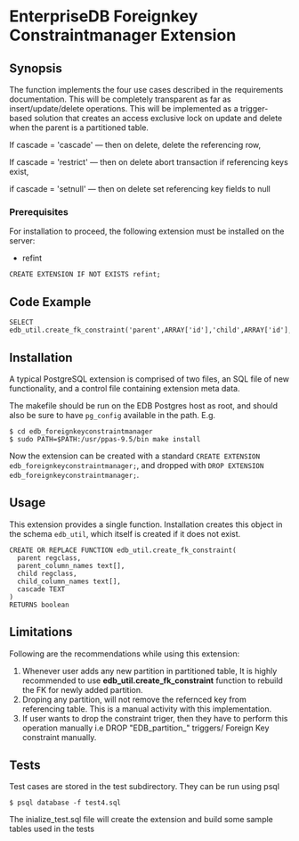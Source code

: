 # EnterpriseDB Foreignkey Constraintmanager Extension
## Synopsis
The function implements the four use cases described in the requirements documentation. This will be completely transparent as far as insert/update/delete operations. This will be implemented as a trigger-based solution that creates an access exclusive lock on update and delete when the parent is a partitioned table.

If cascade = 'cascade' — then on delete, delete the referencing row, 

If cascade = 'restrict' — then on delete abort transaction if referencing keys exist, 

if cascade = 'setnull' —  then on delete set referencing key fields to null

### Prerequisites
For installation to proceed, the following extension must be installed on the  server:
* refint

```
CREATE EXTENSION IF NOT EXISTS refint;
```

## Code Example

```
SELECT  edb_util.create_fk_constraint('parent',ARRAY['id'],'child',ARRAY['id'],'cascade');
```

## Installation
A typical PostgreSQL extension is comprised of two files, an SQL file of new functionality, and a control file containing extension meta data. 

The makefile should be run on the EDB Postgres host as root, and should also be sure to have `pg_config` available in the path. E.g.

```
$ cd edb_foreignkeyconstraintmanager
$ sudo PATH=$PATH:/usr/ppas-9.5/bin make install
```

Now the extension can be created with a standard `CREATE EXTENSION edb_foreignkeyconstraintmanager;`, and dropped with `DROP EXTENSION edb_foreignkeyconstraintmanager;`.

## Usage
This extension provides a single function.  Installation creates this object in the schema `edb_util`, which itself is created if it does not exist.

```
CREATE OR REPLACE FUNCTION edb_util.create_fk_constraint(
  parent regclass, 
  parent_column_names text[], 
  child regclass, 
  child_column_names text[], 
  cascade TEXT
)
RETURNS boolean
```
 
## Limitations
Following are the recommendations while using this extension:

1. Whenever user adds any new partition in partitioned table, It is highly recommended to use **edb_util.create_fk_constraint** function to rebuild the FK for newly added partition.
2. Droping any partition, will not remove the refernced key from referencing table. This is a manual activity with this implementation.
3. If user wants to drop the constraint triger, then they have to perform this operation manually i.e DROP "EDB_partition_" triggers/ Foreign Key constraint manually.

## Tests

Test cases are stored in the test subdirectory.  They can be run using psql
```
$ psql database -f test4.sql 
```
The inialize_test.sql file will create the extension and build some sample tables used in the tests
